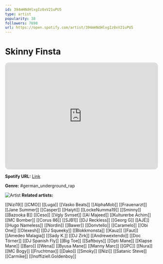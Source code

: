 ```yaml
---
id: 394mHNdHlxgIz0xV21uPU5
type: artist
popularity: 38
followers: 7690
url: https://open.spotify.com/artist/394mHNdHlxgIz0xV21uPU5
---
```

# Skinny Finsta

<iframe style="border-radius:12px" src="https://open.spotify.com/embed/artist/394mHNdHlxgIz0xV21uPU5" width="100%" height="352" frameBorder="0" allowfullscreen="" allow="autoplay; clipboard-write; encrypted-media; fullscreen; picture-in-picture" loading="lazy"></iframe>

**Spotify URL:** [Link](https://open.spotify.com/artist/394mHNdHlxgIz0xV21uPU5)

**Genre:**  #german_underground_rap

![Artist](https://i.scdn.co/image/ab6761610000e5eb200e13a27e9aea67ef2e919e)
**Related artists:**

[[Nizi19]]
[[CMO]]
[[Luga]]
[[Vasko Beats]]
[[AlphaMob]]
[[Frauenarzt]]
[[Jane Summer]]
[[Casper]]
[[Haiyti]]
[[LockeNumma19]]
[[Sminny]]
[[Bazooka B]]
[[Ceso]]
[[Vgly Svnset]]
[[Al Majeed]]
[[Kulturerbe Achim]]
[[MC Bomber]]
[[Corus 86]]
[[SJB1]]
[[DJ Reckless]]
[[Georg G]]
[[AJÉ]]
[[Hugo Nameless]]
[[Nordin]]
[[Bawer]]
[[Donvtello]]
[[Caramelo]]
[[Obi One]]
[[Olexesh]]
[[DJ Squeeky]]
[[Blokkmonsta]]
[[Kauz]]
[[Faut]]
[[Amedeo Malagia]]
[[Sady K.]]
[[DJ Zirk]]
[[Andrewextendo]]
[[Doc Törner]]
[[DJ Spanish Fly]]
[[Big Toe]]
[[Saftboys]]
[[Opti Mane]]
[[Klapse Mane]]
[[Baro]]
[[Wena]]
[[Byusa Mane]]
[[Manny Marc]]
[[GPC]]
[[Nura]]
[[MC Bogy]]
[[Fruchtmax]]
[[Dako]]
[[Smoky]]
[[Nizi]]
[[Satanic Steve]]
[[Carmike]]
[[Inoffiziell.Goldenboy]]
